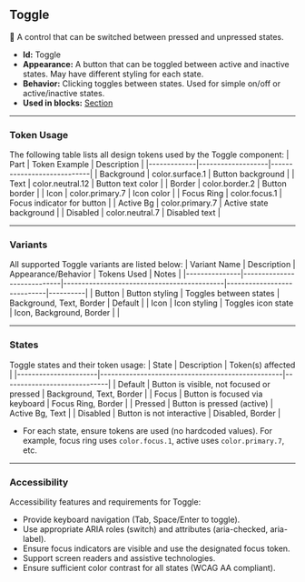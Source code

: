 ## Toggle
🔁 A control that can be switched between pressed and unpressed states.
- **Id:** Toggle
- **Appearance:** A button that can be toggled between active and inactive states. May have different styling for each state.
- **Behavior:** Clicking toggles between states. Used for simple on/off or active/inactive states.
- **Used in blocks:** [Section](../blocks/Section.md)

---

### Token Usage
The following table lists all design tokens used by the Toggle component:
| Part        | Token Example      | Description                |
|-------------|-------------------|----------------------------|
| Background  | color.surface.1   | Button background          |
| Text        | color.neutral.12  | Button text color          |
| Border      | color.border.2    | Button border              |
| Icon        | color.primary.7   | Icon color                 |
| Focus Ring  | color.focus.1     | Focus indicator for button |
| Active Bg   | color.primary.7   | Active state background    |
| Disabled    | color.neutral.7   | Disabled text              |

---

### Variants
All supported Toggle variants are listed below:
| Variant Name   | Description                | Appearance/Behavior                        | Tokens Used                | Notes    |
|---------------|----------------------------|--------------------------------------------|----------------------------|----------|
| Button        | Button styling             | Toggles between states                     | Background, Text, Border   | Default  |
| Icon          | Icon styling               | Toggles icon state                         | Icon, Background, Border   |          |

---

### States
Toggle states and their token usage:
| State                | Description                                      | Token(s) affected           |
|----------------------|--------------------------------------------------|-----------------------------|
| Default              | Button is visible, not focused or pressed        | Background, Text, Border    |
| Focus                | Button is focused via keyboard                   | Focus Ring, Border          |
| Pressed              | Button is pressed (active)                       | Active Bg, Text             |
| Disabled             | Button is not interactive                        | Disabled, Border            |

- For each state, ensure tokens are used (no hardcoded values). For example, focus ring uses `color.focus.1`, active uses `color.primary.7`, etc.

---

### Accessibility
Accessibility features and requirements for Toggle:
- Provide keyboard navigation (Tab, Space/Enter to toggle).
- Use appropriate ARIA roles (switch) and attributes (aria-checked, aria-label).
- Ensure focus indicators are visible and use the designated focus token.
- Support screen readers and assistive technologies.
- Ensure sufficient color contrast for all states (WCAG AA compliant).
